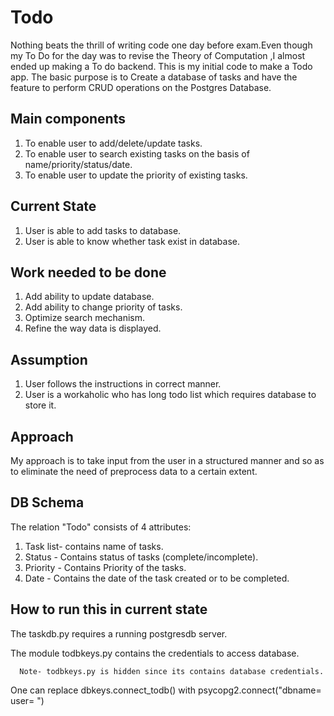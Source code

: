# Todo
Nothing beats the thrill of writing code  one day before exam.Even though my To Do for the day was to revise the Theory of Computation ,I almost ended up  making a To do backend.
This  is my initial code to make a Todo app. The basic purpose is to Create a database of tasks and have the feature to perform CRUD operations on the Postgres Database.

## Main components
1. To enable user to add/delete/update tasks.
2. To enable user to search existing tasks on the basis of name/priority/status/date.
3. To enable user to update the priority of existing tasks.

## Current State
1. User is able to add tasks to database.
2. User is able to know whether task exist in database.

## Work needed to be done
1. Add ability to update database.
2. Add ability to change priority of tasks.
3. Optimize search mechanism.
4. Refine the way data is displayed.

## Assumption
1. User follows the instructions in correct manner.
2. User is a workaholic who has long todo list which requires database to store it.

## Approach 
 My approach is to take input from the user in a structured manner and so as to eliminate the need of preprocess data to a certain extent.

## DB Schema
The relation "Todo" consists of 4 attributes:
   1. Task list- contains name of tasks.
   2. Status - Contains status of tasks (complete/incomplete).
   3. Priority - Contains Priority of the tasks.
   4. Date - Contains the date of the task created or to be completed.

## How to run this in current state
 The taskdb.py requires a running postgresdb server.
 
 The module todbkeys.py contains the credentials to access database.
 
      Note- todbkeys.py is hidden since its contains database credentials.
      
  One can replace dbkeys.connect_todb() with  psycopg2.connect("dbname= user= ")
  
